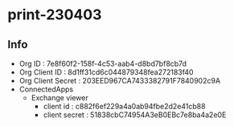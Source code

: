 # print-230403

## Info
* Org ID : 7e8f60f2-158f-4c53-aab4-d8bd7bf8cb7d
* Org Client ID : 8d1ff31cd6c044879348fea272183f40
* Org Client Secret : 203EED967CA7433382791F7840902c9A
* ConnectedApps
  * Exchange viewer
    * client id : c882f6ef229a4a0ab94fbe2d2e41cb88
    * client secret : 51838cbC74954A3eB0EBc7e8ba4a2e0E